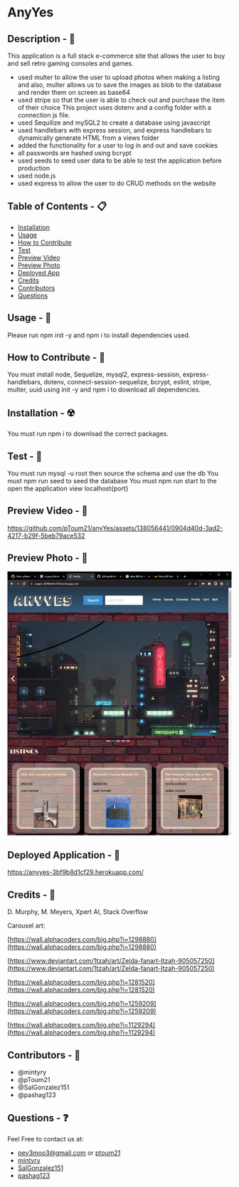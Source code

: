 # AnyYes

## Description - 💠
This application is a full stack e-commerce site that allows the user to buy and sell retro gaming consoles and games.
* used multer to allow the user to upload photos when making a listing and also, multer allows us to save the images as blob to the database and render them on screen as base64
* used stripe so that the user is able to check out and purchase the item of their choice
This project uses dotenv and a config folder with a connection js file.
* used Sequilize and mySQL2 to create a database using javascript
* used handlebars with express session, and express handlebars to dynamically generate HTML from a views folder
* added the functionality for a user to log in and out and save cookies
* all passwords are hashed using bcrypt
* used seeds to seed user data to be able to test the application before production
* used node.js
* used express to allow the user to do CRUD methods on the website


## Table of Contents - 📋
* [Installation](#installation---☢️)
* [Usage](#usage---💎)
* [How to Contribute](#how-to-contribute---🍴)
* [Test](#test---🧪)
* [Preview Video](#preview-video---📼)
* [Preview Photo](#preview-photo---📸)
* [Deployed App](#deployed-app---📲)
* [Credits](#credits---🤝)
* [Contributors](#contributors---💪)
* [Questions](#questions---❓)


## Usage - 💎
Please run npm init -y and npm i to install dependencies used.

## How to Contribute - 🍴
You must install node, Sequelize, mysql2, express-session, express-handlebars, dotenv, connect-session-sequelize, bcrypt, eslint, stripe, multer, uuid using init -y and npm i to download all dependencies.

## Installation - ☢️
 You must run npm i to download the correct packages.

## Test - 🧪
You must run mysql -u root then source the schema and use the db
You must npm run seed to seed the database
You must npm run start to the open the application view localhost{port}

## Preview Video - 📼
https://github.com/pToum21/anyYes/assets/138056441/0904d40d-3ad2-4217-b29f-5beb79ace532

## Preview Photo - 📸
![AnyYes preview](./public/photos/AnyYes%20-%20Google%20Chrome%2012_7_2023%203_09_16%20PM.png)

## Deployed Application - 📲
https://anyyes-3bf9b8d1cf29.herokuapp.com/

## Credits - 🤝
D. Murphy, M. Meyers, Xpert AI, Stack Overflow

Carousel art:

[https://wall.alphacoders.com/big.php?i=1298880](https://wall.alphacoders.com/big.php?i=1298880)

[https://www.deviantart.com/1tzah/art/Zelda-fanart-Itzah-905057250](https://www.deviantart.com/1tzah/art/Zelda-fanart-Itzah-905057250)

[https://wall.alphacoders.com/big.php?i=1281520](https://wall.alphacoders.com/big.php?i=1281520)

[https://wall.alphacoders.com/big.php?i=1259209](https://wall.alphacoders.com/big.php?i=1259209)

[https://wall.alphacoders.com/big.php?i=1129294](https://wall.alphacoders.com/big.php?i=1129294)

## Contributors - 💪
* @mintyry
* @pToum21
* @SalGonzalez151
* @pashag123

## Questions - ❓
Feel Free to contact us at:

- pey3moo3@gmail.com or [ptoum21](https://github.com/ptoum21)
- [mintyry](https://github.com/mintyry)
- [SalGonzalez151](https://github.com/SalGonzalez151)
- [pashag123](https://github.com/pashag123)
